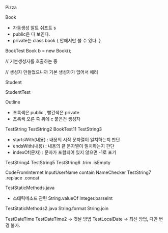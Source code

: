 

Pizza

Book
 - 자동생성 알트 쉬프트 s
 - public은 다 보인다.
 - private는 class book { 안에서만 볼 수 있다. }

BookTest
Book b = new Book();

 // 기본생성자를 호출하는 중
 
 // 생성자 만들었으니까 기본 생성자가 없어서 에러
 
Student

StudentTest

Outline
 - 초록색은 public , 빨간색은 private
 - 초록색 오른 쪽 위에 c 붙은건 생성자

TestString
TestString2
BookTest11
TestString3
 - startsWith(내용) : 내용의 시작 문자열이 일치하는지 판단
 - endsWith(내용) : 내용의 끝 문자열이 일치하는지 판단
 - indexOf(문자) : 문자가 포함되어 있지 않으면 -1로 표기

TestString4 
TestString5
TestString6
 .trim
 .isEmpty

CodeFromInternet
InputUserName
 contain
NameChecker
TestString7 
 .replace
 .concat

TestStaticMethods.java
 - 스태틱메소드 관련
 String.valueOf
 Integer.parseInt

TestStaticMethods2.java
 String.format
 String.join

TestDateTime
TestDateTime2
-> 옛날 방법
TestLocalDate
-> 최신 방법, 다만 변경 불가. 
